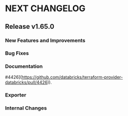 # NEXT CHANGELOG

## Release v1.65.0

### New Features and Improvements

### Bug Fixes

### Documentation

#4426](https://github.com/databricks/terraform-provider-databricks/pull/4426)).

### Exporter

### Internal Changes

